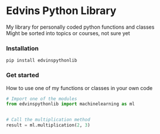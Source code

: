 # Edvins Python Library
My library for personally coded python functions and classes
<br> Might be sorted into topics or courses, not sure yet

### Installation
```
pip install edvinspythonlib
```

### Get started
How to use one of my functions or classes in your own code

```Python
# Import one of the modules
from edvinspythonlib import machinelearning as ml


# Call the multiplication method
result = ml.multiplication(2, 3)
```